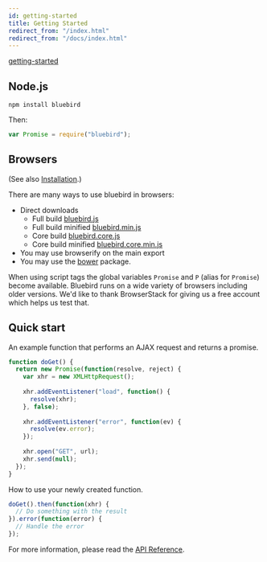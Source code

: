 ```yaml
---
id: getting-started
title: Getting Started
redirect_from: "/index.html"
redirect_from: "/docs/index.html"
---
```


[getting-started](unfinished-article)

## Node.js

    npm install bluebird

Then:

```js
var Promise = require("bluebird");
```

## Browsers

(See also [Installation](install.html).)

There are many ways to use bluebird in browsers:

- Direct downloads
    - Full build [bluebird.js](https://cdn.jsdelivr.net/bluebird/latest/bluebird.js)
    - Full build minified [bluebird.min.js](https://cdn.jsdelivr.net/bluebird/latest/bluebird.min.js)
    - Core build [bluebird.core.js](https://cdn.jsdelivr.net/bluebird/latest/bluebird.core.js)
    - Core build minified [bluebird.core.min.js](https://cdn.jsdelivr.net/bluebird/latest/bluebird.core.min.js)
- You may use browserify on the main export
- You may use the [bower](http://bower.io) package.

When using script tags the global variables `Promise` and `P` (alias for `Promise`) become available. Bluebird runs on a wide variety of browsers including older versions. We'd like to thank BrowserStack for giving us a free account which helps us test that. 

## Quick start

An example function that performs an AJAX request and returns a promise.
```javascript
function doGet() {
  return new Promise(function(resolve, reject) {
    var xhr = new XMLHttpRequest();
    
    xhr.addEventListener("load", function() {
      resolve(xhr);
    }, false);
    
    xhr.addEventListener("error", function(ev) {
      resolve(ev.error);
    });
    
    xhr.open("GET", url);
    xhr.send(null);
  });
}
```

How to use your newly created function.
```javascript
doGet().then(function(xhr) {
  // Do something with the result
}).error(function(error) {
  // Handle the error
});
```

For more information, please read the [API Reference](api-reference.html).
